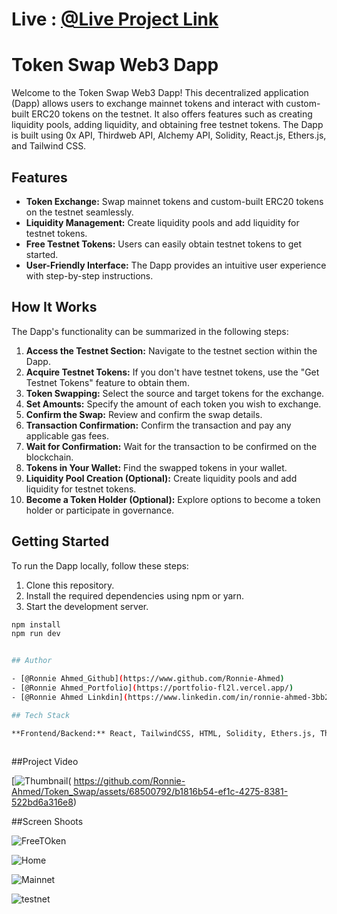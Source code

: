 # Live : [@Live Project Link](https://token-swap-orcin.vercel.app/)

# Token Swap Web3 Dapp

Welcome to the Token Swap Web3 Dapp! This decentralized application (Dapp) allows users to exchange mainnet tokens and interact with custom-built ERC20 tokens on the testnet. It also offers features such as creating liquidity pools, adding liquidity, and obtaining free testnet tokens. The Dapp is built using 0x API, Thirdweb API, Alchemy API, Solidity, React.js, Ethers.js, and Tailwind CSS.

## Features

- **Token Exchange:** Swap mainnet tokens and custom-built ERC20 tokens on the testnet seamlessly.
- **Liquidity Management:** Create liquidity pools and add liquidity for testnet tokens.
- **Free Testnet Tokens:** Users can easily obtain testnet tokens to get started.
- **User-Friendly Interface:** The Dapp provides an intuitive user experience with step-by-step instructions.

## How It Works

The Dapp's functionality can be summarized in the following steps:

1. **Access the Testnet Section:** Navigate to the testnet section within the Dapp.
2. **Acquire Testnet Tokens:** If you don't have testnet tokens, use the "Get Testnet Tokens" feature to obtain them.
3. **Token Swapping:** Select the source and target tokens for the exchange.
4. **Set Amounts:** Specify the amount of each token you wish to exchange.
5. **Confirm the Swap:** Review and confirm the swap details.
6. **Transaction Confirmation:** Confirm the transaction and pay any applicable gas fees.
7. **Wait for Confirmation:** Wait for the transaction to be confirmed on the blockchain.
8. **Tokens in Your Wallet:** Find the swapped tokens in your wallet.
9. **Liquidity Pool Creation (Optional):** Create liquidity pools and add liquidity for testnet tokens.
10. **Become a Token Holder (Optional):** Explore options to become a token holder or participate in governance.

## Getting Started

To run the Dapp locally, follow these steps:

1. Clone this repository.
2. Install the required dependencies using npm or yarn.
3. Start the development server.

```bash
npm install
npm run dev


## Author

- [@Ronnie Ahmed_Github](https://www.github.com/Ronnie-Ahmed)
- [@Ronnie Ahmed_Portfolio](https://portfolio-fl2l.vercel.app/)
- [@Ronnie Ahmed Linkdin](https://www.linkedin.com/in/ronnie-ahmed-3bb290271/)

## Tech Stack

**Frontend/Backend:** React, TailwindCSS, HTML, Solidity, Ethers.js, Thirdweb, Hardhat,0x api



```

##Project Video

[![Thumbnail](https://github.com/Ronnie-Ahmed/Token_Swap/assets/68500792/e8560bb8-42fd-4a89-98c5-70474efcda7f)(
https://github.com/Ronnie-Ahmed/Token_Swap/assets/68500792/b1816b54-ef1c-4275-8381-522bd6a316e8)

##Screen Shoots

![FreeTOken](https://github.com/Ronnie-Ahmed/Token_Swap/assets/68500792/d6609dc1-f288-4dd7-b5bc-49fecc89c6e3)

![Home](https://github.com/Ronnie-Ahmed/Token_Swap/assets/68500792/6011c6f6-a608-4302-a77d-68bfd63f2fa7)

![Mainnet](https://github.com/Ronnie-Ahmed/Token_Swap/assets/68500792/e8560bb8-42fd-4a89-98c5-70474efcda7f)

![testnet](https://github.com/Ronnie-Ahmed/Token_Swap/assets/68500792/dd59ad25-dd0a-4ecc-ba7c-7116827ab1bd)
